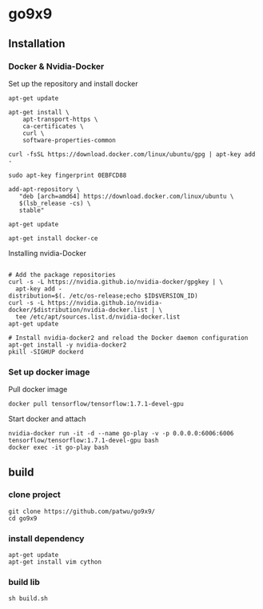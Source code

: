 # go9x9

## Installation

### Docker & Nvidia-Docker

Set up the repository and install docker
```
apt-get update

apt-get install \
    apt-transport-https \
    ca-certificates \
    curl \
    software-properties-common

curl -fsSL https://download.docker.com/linux/ubuntu/gpg | apt-key add -

sudo apt-key fingerprint 0EBFCD88

add-apt-repository \
   "deb [arch=amd64] https://download.docker.com/linux/ubuntu \
   $(lsb_release -cs) \
   stable"
   
apt-get update

apt-get install docker-ce
```

Installing nvidia-Docker
```

# Add the package repositories
curl -s -L https://nvidia.github.io/nvidia-docker/gpgkey | \
  apt-key add -
distribution=$(. /etc/os-release;echo $ID$VERSION_ID)
curl -s -L https://nvidia.github.io/nvidia-docker/$distribution/nvidia-docker.list | \
  tee /etc/apt/sources.list.d/nvidia-docker.list
apt-get update

# Install nvidia-docker2 and reload the Docker daemon configuration
apt-get install -y nvidia-docker2
pkill -SIGHUP dockerd
```

### Set up docker image
Pull docker image
```
docker pull tensorflow/tensorflow:1.7.1-devel-gpu
```

Start docker and attach

```
nvidia-docker run -it -d --name go-play -v -p 0.0.0.0:6006:6006 tensorflow/tensorflow:1.7.1-devel-gpu bash
docker exec -it go-play bash
```


## build

### clone project
```
git clone https://github.com/patwu/go9x9/
cd go9x9
```

### install dependency
```
apt-get update
apt-get install vim cython

```
### build lib
```
sh build.sh
```
